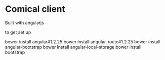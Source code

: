 # Comical client

Built with angularjs


to get set up 

bower install angular#1.2.25
bower install angular-route#1.2.25
bower install angular-bootstrap
bower install angular-local-storage
bower install bootstrap
